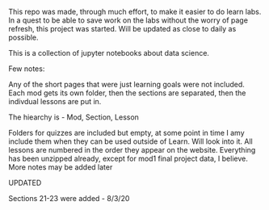 This repo was made, through much effort, to make it easier to do learn labs. In a quest to be able to save work on the labs without the worry of page refresh, this project was started. Will be updated as close to daily as possible.

This is a collection of jupyter notebooks about data science.

Few notes:

Any of the short pages that were just learning goals were not included.
Each mod gets its own folder, then the sections are separated, then the indivdual lessons are put in.
  
  The hiearchy is - Mod, Section, Lesson
  
Folders for quizzes are included but empty, at some point in time I amy include them when they can be used outside of Learn. Will look into it.
All lessons are numbered in the order they appear on the website.
Everything has been unzipped already, except for mod1 final project data, I believe.
More notes may be added later

UPDATED

Sections 21-23 were added - 8/3/20
